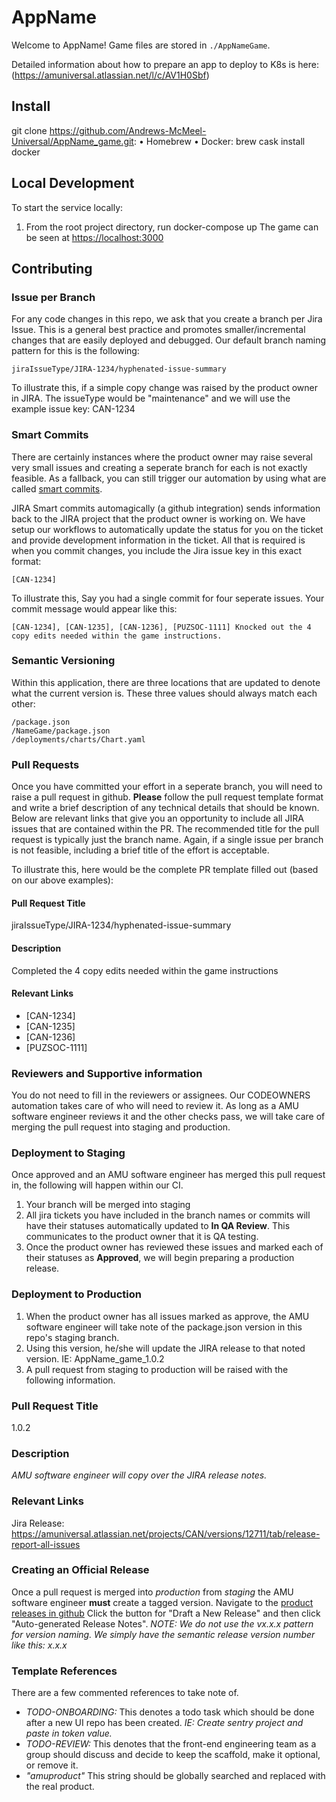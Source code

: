 # AppName

Welcome to AppName! Game files are stored in `./AppNameGame`.

Detailed information about how to prepare an app to deploy to K8s is here: (https://amuniversal.atlassian.net/l/c/AV1H0Sbf)

## Install

git clone <https://github.com/Andrews-McMeel-Universal/AppName_game.git>:
• Homebrew
• Docker: brew cask install docker

## Local Development

To start the service locally:

1. From the root project directory, run docker-compose up
   The game can be seen at <https://localhost:3000>

## Contributing

### Issue per Branch

For any code changes in this repo, we ask that you create a branch per Jira Issue. This is a general best practice and promotes smaller/incremental changes that are easily deployed and debugged. Our default branch naming pattern for this is the following:

```
jiraIssueType/JIRA-1234/hyphenated-issue-summary
```

To illustrate this, if a simple copy change was raised by the product owner in JIRA. The issueType would be "maintenance" and we will use the example issue key: CAN-1234

### Smart Commits

There are certainly instances where the product owner may raise several very small issues and creating a seperate branch for each is not exactly feasible. As a fallback, you can still trigger our automation by using what are called [smart commits](https://confluence.atlassian.com/fisheye/using-smart-commits-960155400.html).

JIRA Smart commits automagically (a github integration) sends information back to the JIRA project that the product owner is working on. We have setup our workflows to automatically update the status for you on the ticket and provide development information in the ticket. All that is required is when you commit changes, you include the Jira issue key in this exact format:

```
[CAN-1234]
```

To illustrate this, Say you had a single commit for four seperate issues. Your commit message would appear like this:

```
[CAN-1234], [CAN-1235], [CAN-1236], [PUZSOC-1111] Knocked out the 4 copy edits needed within the game instructions.
```

### Semantic Versioning

Within this application, there are three locations that are updated to denote what the current version is. These three values should always match each other:

```
/package.json
/NameGame/package.json
/deployments/charts/Chart.yaml
```

### Pull Requests

Once you have committed your effort in a seperate branch, you will need to raise a pull request in github. **Please** follow the pull request template format and write a brief description of any technical details that should be known. Below are relevant links that give you an opportunity to include all JIRA issues that are contained within the PR. The recommended title for the pull request is typically just the branch name. Again, if a single issue per branch is not feasible, including a brief title of the effort is acceptable.

To illustrate this, here would be the complete PR template filled out (based on our above examples):

#### Pull Request Title

jiraIssueType/JIRA-1234/hyphenated-issue-summary

#### Description

Completed the 4 copy edits needed within the game instructions

#### Relevant Links

- [CAN-1234]
- [CAN-1235]
- [CAN-1236]
- [PUZSOC-1111]

### Reviewers and Supportive information

You do not need to fill in the reviewers or assignees. Our CODEOWNERS automation takes care of who will need to review it. As long as a AMU software engineer reviews it and the other checks pass, we will take care of merging the pull request into staging and production.

### Deployment to Staging

Once approved and an AMU software engineer has merged this pull request in, the following will happen within our CI.

1. Your branch will be merged into staging
2. All jira tickets you have included in the branch names or commits will have their statuses automatically updated to **In QA Review**. This communicates to the product owner that it is QA testing.
3. Once the product owner has reviewed these issues and marked each of their statuses as **Approved**, we will begin preparing a production release.

### Deployment to Production

1. When the product owner has all issues marked as approve, the AMU software engineer will take note of the package.json version in this repo's staging branch.
2. Using this version, he/she will update the JIRA release to that noted version. IE: AppName_game_1.0.2
3. A pull request from staging to production will be raised with the following information.

### Pull Request Title

1.0.2

### Description

_AMU software engineer will copy over the JIRA release notes._

### Relevant Links

Jira Release: <https://amuniversal.atlassian.net/projects/CAN/versions/12711/tab/release-report-all-issues>

### Creating an Official Release

Once a pull request is merged into _production_ from _staging_ the AMU software engineer **must** create a tagged version. Navigate to the [product releases in github](https://github.com/Andrews-McMeel-Universal/AppName_game/releases) Click the button for "Draft a New Release" and then click "Auto-generated Release Notes". _NOTE: We do not use the vx.x.x pattern for version naming. We simply have the semantic release version number like this: x.x.x_

### Template References

There are a few commented references to take note of.
- _TODO-ONBOARDING:_ This denotes a todo task which should be done after a new UI repo has been created.  _IE: Create sentry project and paste in token value._
- _TODO-REVIEW:_ This denotes that the front-end engineering team as a group should discuss and decide to keep the scaffold, make it optional, or remove it.
- _"amuproduct"_ This string should be globally searched and replaced with the real product.
